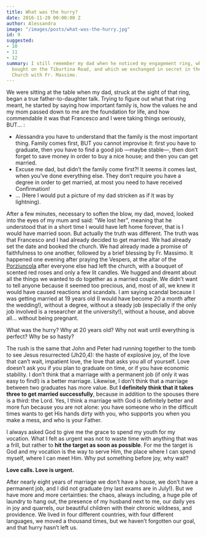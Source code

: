 ```yaml
---
title: What was the hurry?
date: 2016-11-20 00:00:00 Z
author: Alessandra
image: "/images/posts/what-was-the-hurry.jpg"
id: 9
suggested:
- 10
- 11
- 12
summary: I still remember my dad when he noticed my engagement ring, which Francesco
  bought on the Tiburtina Road, and which we exchanged in secret in the Porziuncola
  Church with Fr. Massimo.
---
```


We were sitting at the table when my dad, struck at the sight of that ring, began a true father-to-daughter talk. Trying to figure out what that ring meant, he started by saying how important family is, how the values​​ he and my mom passed down to me are the foundation for life, and how commendable it was that Francesco and I were taking things seriously, BUT... :

- Alessandra you have to understand that the family is the most important thing. Family comes first, BUT you cannot improvise it: first you have to graduate, then you have to find a good job —maybe stable—, then don’t forget to save money in order to buy a nice house; and then you can get married.
- Excuse me dad, but didn’t the family come first?! It seems it comes last, when you've done everything else. They don’t require you have a degree in order to get married, at most you need to have received Confirmation!
- ... (Here I would put a picture of my dad stricken as if it was by lightning).

After a few minutes, necessary to soften the blow, my dad, moved, looked into the eyes of my mum and said: "We lost her", meaning that he understood that in a short time I would have left home forever, that is I would have married soon. But actually the truth was different. The truth was that Francesco and I had already decided to get married. We had already set the date and booked the church. We had already made a promise of faithfulness to one another, followed by a brief blessing by Fr. Massimo. It happened one evening after praying the Vespers, at the altar of the [Porziuncola]({{site.baseurl}}/glossary) after everyone else had left the church, with a bouquet of scented red roses and only a few lit candles. We hugged and dreamt about all the things we wanted to do together as a married couple. We didn’t want to tell anyone because it seemed too precious, and, most of all, we knew it would have caused reactions and scandals. I am saying scandal because I was getting married at 19 years old (I would have become 20 a month after the wedding!), without a degree, without a steady job (especially if the only job involved is a researcher at the university!), without a house, and above all... without being pregnant.

What was the hurry? Why at 20 years old? Why not wait until everything is perfect? Why be so hasty?

The rush is the same that John and Peter had running together to the tomb to see Jesus resurrected (Jh20,4): the haste of explosive joy, of the love that can’t wait, impatient love, the love that asks you all of yourself. Love doesn’t ask you if you plan to graduate on time, or if you have economic stability. I don’t think that a marriage with a permanent job (if only it was easy to find!) is a better marriage.  Likewise, I don’t think that a marriage between two graduates has more value. But **I definitely think that it takes three to get married successfully**, because in addition to the spouses there is a third: the Lord. Yes, I think a marriage with God is definitely better and more fun because you are not alone: you have someone who in the difficult times wants to get His hands dirty with you, who supports you when you make a mess, and who is your Father.

I always asked God to give me the grace to spend my youth for my vocation. What I felt as urgent was not to waste time with anything that was a frill, but rather to **hit the target as soon as possible**. For me the target is God and my vocation is the way to serve Him, the place where I can spend myself, where I can meet Him. Why put something before joy, why wait?

**Love calls. Love is urgent.**

After nearly eight years of marriage we don’t have a house, we don’t have a permanent job, and I did not graduate (my last exams are in July!). But we have more and more certainties: the chaos, always including, a huge pile of laundry to hang out, the presence of my husband next to me, our daily yes in joy and quarrels, our beautiful children with their chronic wildness, and providence. We lived in four different countries, with four different languages, we moved a thousand times, but we haven’t forgotten our goal, and that hurry hasn’t left us.
